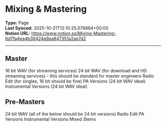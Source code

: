 # Mixing & Mastering

**Type:** Page  
**Last Synced:** 2025-10-21T12:10:25.078864+00:00  
**Notion URL:** https://www.notion.so/Mixing-Mastering-6d7fa4ea4b36424a9aa847351a2ae7d2  

---

## Master

16 bit WAV (for streaming services)
24 bit WAV (for download and HD streaming services) - this should be standard for master engineers
Radio Edit (for singles, 16 bit should be fine)
PA Versions (24 bit WAV ideal)
Instrumental Versions (24 bit WAV ideal)
## Pre-Masters

24 bit WAV (all of the below should be 24 bit versions)
Radio Edit
PA Versions
Instrumental Versions
Mixed Stems
